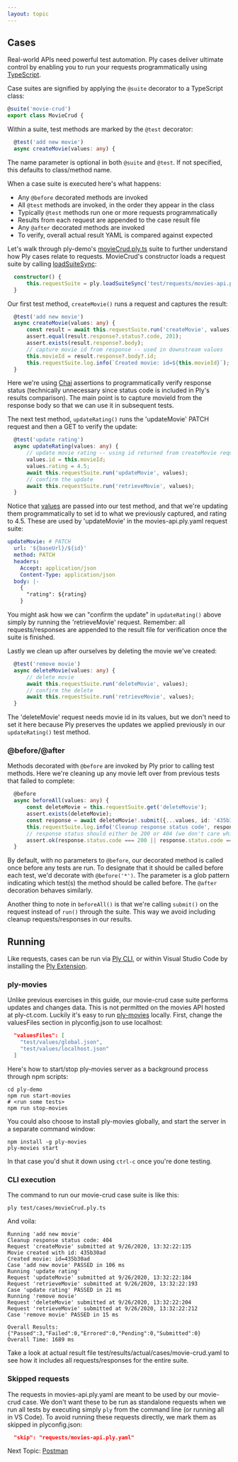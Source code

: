 ```yaml
---
layout: topic
---
```

## Cases
Real-world APIs need powerful test automation. Ply cases deliver ultimate control by enabling you to run your 
requests programmatically using [TypeScript](https://www.typescriptlang.org/).

Case suites are signified by applying the `@suite` decorator to a TypeScript class:
```typescript
@suite('movie-crud')
export class MovieCrud {
```
Within a suite, test methods are marked by the `@test` decorator:
```typescript
  @test('add new movie')
  async createMovie(values: any) {
```
The name parameter is optional in both `@suite` and `@test`. If not specified, this defaults to class/method name.

When a case suite is executed here's what happens:
  - Any `@before` decorated methods are invoked
  - All `@test` methods are invoked, in the order they appear in the class
  - Typically `@test` methods run one or more requests programmatically
  - Results from each request are appended to the case result file
  - Any `@after` decorated methods are invoked
  - To verify, overall actual result YAML is compared against expected

Let's walk through ply-demo's [movieCrud.ply.ts](https://github.com/ply-ct/ply-demo/blob/master/test/cases/movieCrud.ply.ts)
suite to further understand how Ply cases relate to requests. MovieCrud's constructor loads a request suite by calling
[loadSuiteSync](https://ply-ct.github.io/ply/api-docs/classes/ply.html#loadsuitesync):
```typescript
  constructor() {
      this.requestSuite = ply.loadSuiteSync('test/requests/movies-api.ply.yaml');
  }
```
Our first test method, `createMovie()` runs a request and captures the result:
```typescript
  @test('add new movie')
  async createMovie(values: any) {
      const result = await this.requestSuite.run('createMovie', values);
      assert.equal(result.response?.status?.code, 201);
      assert.exists(result.response?.body);
      // capture movie id from response -- used in downstream values
      this.movieId = result.response?.body?.id;
      this.requestSuite.log.info(`Created movie: id=${this.movieId}`);
  }
```
Here we're using [Chai](https://www.chaijs.com/) assertions to programmatically verify response status
(technically unnecessary since status code is included in Ply's results comparison). The main point is
to capture movieId from the response body so that we can use it in subsequent tests.

The next test method, `updateRating()` runs the 'updateMovie' PATCH request and then a GET to verify the update:
```typescript
  @test('update rating')
  async updateRating(values: any) {
      // update movie rating -- using id returned from createMovie request
      values.id = this.movieId;
      values.rating = 4.5;
      await this.requestSuite.run('updateMovie', values);
      // confirm the update
      await this.requestSuite.run('retrieveMovie', values);
  }
```
Notice that [values](values) are passed into our test method, and that we're updating them programmatically
to set id to what we previously captured, and rating to 4.5. These are used by 'updateMovie' in the
movies-api.ply.yaml request suite:
```yaml
updateMovie: # PATCH
  url: '${baseUrl}/${id}'
  method: PATCH
  headers:
    Accept: application/json
    Content-Type: application/json
  body: |-
    {
      "rating": ${rating}
    }
```
You might ask how we can "confirm the update" in `updateRating()` above simply by running the 'retrieveMovie' request. 
Remember: all requests/responses are appended to the result file for verification once the suite is finished.

Lastly we clean up after ourselves by deleting the movie we've created:
```typescript
  @test('remove movie')
  async deleteMovie(values: any) {
      // delete movie
      await this.requestSuite.run('deleteMovie', values);
      // confirm the delete
      await this.requestSuite.run('retrieveMovie', values);
  }
```
The 'deleteMovie' request needs movie id in its values, but we don't need to set it here because Ply 
preserves the updates we applied previously in our `updateRating()` test method.

### @before/@after
Methods decorated with `@before` are invoked by Ply prior to calling test methods. Here we're cleaning
up any movie left over from previous tests that failed to complete:
```typescript
  @before
  async beforeAll(values: any) {
      const deleteMovie = this.requestSuite.get('deleteMovie');
      assert.exists(deleteMovie);
      const response = await deleteMovie!.submit({...values, id: '435b30ad'});
      this.requestSuite.log.info('Cleanup response status code', response.status.code);
      // response status should either be 200 or 404 (we don't care which during cleanup)
      assert.ok(response.status.code === 200 || response.status.code === 404);
  }
```
By default, with no parameters to `@before`, our decorated method is called once before
any tests are run. To designate that it should be called before each test, we'd decorate 
with `@before('*')`. The parameter is a glob pattern indicating which test(s) the method
should be called before. The `@after` decoration behaves similarly.

Another thing to note in `beforeAll()` is that we're calling `submit()` on the request
instead of `run()` through the suite. This way we avoid including cleanup requests/responses
in our results.

## Running
Like requests, cases can be run via [Ply CLI](cli), or within Visual Studio Code by installing 
the [Ply Extension]().

### ply-movies
Unlike previous exercises in this guide, our movie-crud case suite performs updates and changes
data. This is not permitted on the movies API hosted at ply-ct.com. Luckily it's easy to run
[ply-movies](https://github.com/ply-ct/ply-movies#readme) locally. First, change the valuesFiles
section in plyconfig.json to use localhost:
```json
  "valuesFiles": [
    "test/values/global.json",
    "test/values/localhost.json"
  ]
```
Here's how to start/stop ply-movies server as a background process through npm scripts:
```
cd ply-demo
npm run start-movies
# <run some tests>
npm run stop-movies
```
You could also choose to install ply-movies globally, and start the server in a separate command window:
```
npm install -g ply-movies
ply-movies start
```
In that case you'd shut it down using `ctrl-c` once you're done testing.

### CLI execution
The command to run our movie-crud case suite is like this:
```
ply test/cases/movieCrud.ply.ts
```
And voila:
```
Running 'add new movie'
Cleanup response status code: 404
Request 'createMovie' submitted at 9/26/2020, 13:32:22:135
Movie created with id: 435b30ad
Created movie: id=435b30ad
Case 'add new movie' PASSED in 106 ms
Running 'update rating'
Request 'updateMovie' submitted at 9/26/2020, 13:32:22:184
Request 'retrieveMovie' submitted at 9/26/2020, 13:32:22:193
Case 'update rating' PASSED in 21 ms
Running 'remove movie'
Request 'deleteMovie' submitted at 9/26/2020, 13:32:22:204
Request 'retrieveMovie' submitted at 9/26/2020, 13:32:22:212
Case 'remove movie' PASSED in 15 ms

Overall Results: {"Passed":3,"Failed":0,"Errored":0,"Pending":0,"Submitted":0}
Overall Time: 1689 ms
```
Take a look at actual result file test/results/actual/cases/movie-crud.yaml
to see how it includes all requests/responses for the entire suite.

### Skipped requests
The requests in movies-api.ply.yaml are meant to be used by our movie-crud case.
We don't want these to be run as standalone requests when we run all tests by executing
simply `ply` from the command line (or running all in VS Code). To avoid running
these requests directly, we mark them as skipped in plyconfig.json:
```json
  "skip": "requests/movies-api.ply.yaml"
```


Next Topic: [Postman](postman)
